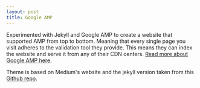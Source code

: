 ```yaml
---
layout: post
title: Google AMP
---
```

Experimented with Jekyll and Google AMP to create a website that supported AMP from top to bottom. Meaning that every single page you visit adheres to the validation tool they provide. This means they can index the website and serve it from any of their CDN centers. <a href="https://www.ampproject.org/">Read more about Google AMP here</a>.

Theme is based on Medium's website and the jekyll version taken from this [Github repo](https://github.com/ageitgey/amplify).
